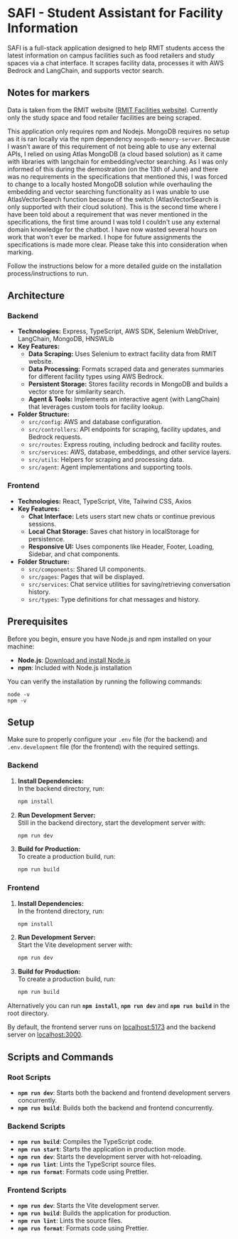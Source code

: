 # SAFI - Student Assistant for Facility Information

SAFI is a full-stack application designed to help RMIT students access the latest information on campus facilities such as food retailers and study spaces via a chat interface. It scrapes facility data, processes it with AWS Bedrock and LangChain, and supports vector search.

## Notes for markers

Data is taken from the RMIT website ([RMIT Facilities website](https://www.rmit.edu.au/about/our-locations-and-facilities/facilities)). Currently only the study space and food retailer facilities are being scraped.

This application only requires npm and Nodejs. MongoDB requires no setup as it is ran locally via the npm dependency `mongodb-memory-server`. Because I wasn't aware of this requirement of not being able to use any external APIs, I relied on using Atlas MongoDB (a cloud based solution) as it came with libraries with langchain for embedding/vector searching. As I was only informed of this during the demostration (on the 13th of June) and there was no requirements in the specifications that mentioned this, I was forced to change to a locally hosted MongoDB solution while overhauling the embedding and vector searching functionality as I was unable to use AtlasVectorSearch function because of the switch (AtlasVectorSearch is only supported with their cloud solution). This is the second time where I have been told about a requirement that was never mentioned in the specifications, the first time around I was told I couldn't use any external domain knowledge for the chatbot. I have now wasted several hours on work that won't ever be marked. I hope for future assignments the specifications is made more clear. Please take this into consideration when marking.

Follow the instructions below for a more detailed guide on the installation process/instructions to run.

## Architecture

### Backend

- **Technologies:** Express, TypeScript, AWS SDK, Selenium WebDriver, LangChain, MongoDB, HNSWLib  
- **Key Features:**
  - **Data Scraping:** Uses Selenium to extract facility data from RMIT website.
  - **Data Processing:** Formats scraped data and generates summaries for different facility types using AWS Bedrock.
  - **Persistent Storage:** Stores facility records in MongoDB and builds a vector store for similarity search.
  - **Agent & Tools:** Implements an interactive agent (with LangChain) that leverages custom tools for facility lookup.
- **Folder Structure:**
  - `src/config`: AWS and database configuration.
  - `src/controllers`: API endpoints for scraping, facility updates, and Bedrock requests.
  - `src/routes`: Express routing, including bedrock and facility routes.
  - `src/services`: AWS, database, embeddings, and other service layers.
  - `src/utils`: Helpers for scraping and processing data.
  - `src/agent`: Agent implementations and supporting tools.

### Frontend

- **Technologies:** React, TypeScript, Vite, Tailwind CSS, Axios  
- **Key Features:**
  - **Chat Interface:** Lets users start new chats or continue previous sessions.
  - **Local Chat Storage:** Saves chat history in localStorage for persistence.
  - **Responsive UI:** Uses components like Header, Footer, Loading, Sidebar, and chat components.
- **Folder Structure:**
  - `src/components`: Shared UI components.
  - `src/pages`: Pages that will be displayed.
  - `src/services`: Chat service utilities for saving/retrieving conversation history.
  - `src/types`: Type definitions for chat messages and history.

## Prerequisites

Before you begin, ensure you have Node.js and npm installed on your machine:

- **Node.js**: [Download and install Node.js](https://nodejs.org/)
- **npm**: Included with Node.js installation

You can verify the installation by running the following commands:

```
node -v
npm -v
```

## Setup

Make sure to properly configure your `.env` file (for the backend) and `.env.development` file (for the frontend) with the required settings. 

### Backend

1. **Install Dependencies:**  
   In the backend directory, run:
   ```bash
   npm install
   ```

2. **Run Development Server:**  
   Still in the backend directory, start the development server with:
   ```bash
   npm run dev
   ```

3. **Build for Production:**  
   To create a production build, run:
   ```bash
   npm run build
   ```

### Frontend

1. **Install Dependencies:**  
   In the frontend directory, run:
   ```bash
   npm install
   ```

2. **Run Development Server:**  
   Start the Vite development server with:
   ```bash
   npm run dev
   ```

3. **Build for Production:**  
   To create a production build, run:
   ```bash
   npm run build
   ```

Alternatively you can run **`npm install`**, **`npm run dev`** and **`npm run build`** in the root directory.

By default, the frontend server runs on [localhost:5173](http://localhost:5173) and the backend server on [localhost:3000](http://localhost:3000).

## Scripts and Commands

### Root Scripts

- **`npm run dev`**: Starts both the backend and frontend development servers concurrently.
- **`npm run build`**: Builds both the backend and frontend concurrently.

### Backend Scripts

- **`npm run build`**: Compiles the TypeScript code.
- **`npm run start`**: Starts the application in production mode.
- **`npm run dev`**: Starts the development server with hot-reloading.
- **`npm run lint`**: Lints the TypeScript source files.
- **`npm run format`**: Formats code using Prettier.

### Frontend Scripts

- **`npm run dev`**: Starts the Vite development server.
- **`npm run build`**: Builds the application for production.
- **`npm run lint`**: Lints the source files.
- **`npm run format`**: Formats code using Prettier.